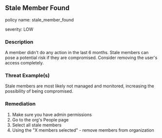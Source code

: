 ## Stale Member Found
policy name: stale_member_found

severity: LOW

### Description
A member didn't do any action in the last 6 months. Stale members can pose a potential risk if they are compromised. Consider removing the user's access completely.

### Threat Example(s)
Stale members are most likely not managed and monitored, increasing the possibility of being compromised.



### Remediation
1. Make sure you have admin permissions
2. Go to the org's People page
3. Select all stale members
4. Using the "X members selected" - remove members from organization



